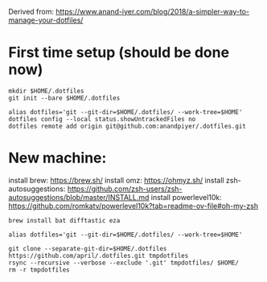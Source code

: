 Derived from: https://www.anand-iyer.com/blog/2018/a-simpler-way-to-manage-your-dotfiles/

# First time setup (should be done now)

```
mkdir $HOME/.dotfiles
git init --bare $HOME/.dotfiles

alias dotfiles='git --git-dir=$HOME/.dotfiles/ --work-tree=$HOME'
dotfiles config --local status.showUntrackedFiles no
dotfiles remote add origin git@github.com:anandpiyer/.dotfiles.git
```

# New machine:

install brew: https://brew.sh/
install omz: https://ohmyz.sh/
install zsh-autosuggestions: https://github.com/zsh-users/zsh-autosuggestions/blob/master/INSTALL.md
install powerlevel10k: https://github.com/romkatv/powerlevel10k?tab=readme-ov-file#oh-my-zsh


```
brew install bat difftastic eza

alias dotfiles='git --git-dir=$HOME/.dotfiles/ --work-tree=$HOME'

git clone --separate-git-dir=$HOME/.dotfiles https://github.com/april/.dotfiles.git tmpdotfiles
rsync --recursive --verbose --exclude '.git' tmpdotfiles/ $HOME/
rm -r tmpdotfiles
```
